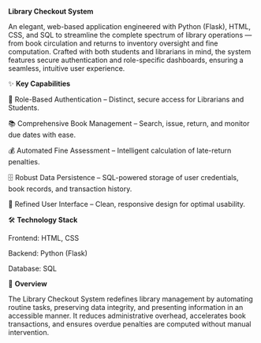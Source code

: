 **Library Checkout System**

An elegant, web-based application engineered with Python (Flask), HTML, CSS, and SQL to streamline the complete spectrum of library operations — from book circulation and returns to inventory oversight and fine computation.
Crafted with both students and librarians in mind, the system features secure authentication and role-specific dashboards, ensuring a seamless, intuitive user experience.

✨ **Key Capabilities**

🔐 Role-Based Authentication – Distinct, secure access for Librarians and Students.

📚 Comprehensive Book Management – Search, issue, return, and monitor due dates with ease.

💰 Automated Fine Assessment – Intelligent calculation of late-return penalties.

🗄 Robust Data Persistence – SQL-powered storage of user credentials, book records, and transaction history.

🎨 Refined User Interface – Clean, responsive design for optimal usability.

🛠 **Technology Stack**

Frontend: HTML, CSS

Backend: Python (Flask)

Database: SQL

📖 **Overview**

The Library Checkout System redefines library management by automating routine tasks, preserving data integrity, and presenting information in an accessible manner. It reduces administrative overhead, accelerates book transactions, and ensures overdue penalties are computed without manual intervention.
